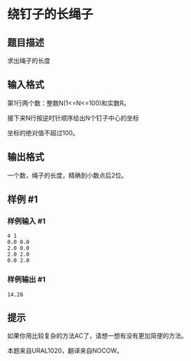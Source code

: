 # 绕钉子的长绳子

## 题目描述

求出绳子的长度


## 输入格式

第1行两个数：整数N(1<=N<=100)和实数R。

接下来N行按逆时针顺序给出N个钉子中心的坐标

坐标的绝对值不超过100。


## 输出格式

一个数，绳子的长度，精确到小数点后2位。

 

## 样例 #1

### 样例输入 #1
```
4 1
0.0 0.0
2.0 0.0
2.0 2.0
0.0 2.0
```

### 样例输出 #1

```
14.28
```

## 提示

如果你用比较复杂的方法AC了，请想一想有没有更加简便的方法。

本题来自URAL1020，翻译来自NOCOW。

